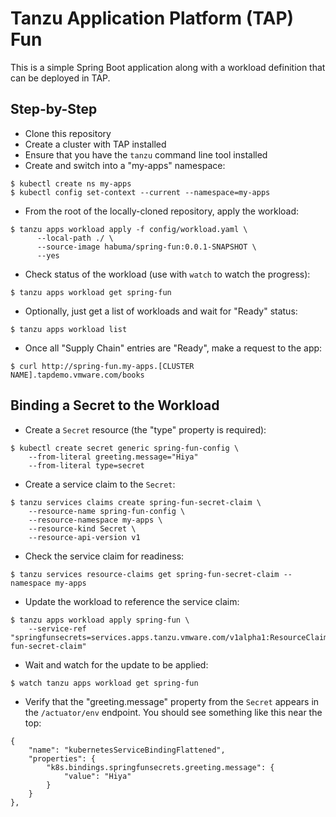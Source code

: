 # Tanzu Application Platform (TAP) Fun

This is a simple Spring Boot application along with a workload definition that
can be deployed in TAP.

## Step-by-Step

 - Clone this repository
 - Create a cluster with TAP installed
 - Ensure that you have the `tanzu` command line tool installed
 - Create and switch into a "my-apps" namespace:

```
$ kubectl create ns my-apps
$ kubectl config set-context --current --namespace=my-apps
```

 - From the root of the locally-cloned repository, apply the workload:

```
$ tanzu apps workload apply -f config/workload.yaml \
      --local-path ./ \
      --source-image habuma/spring-fun:0.0.1-SNAPSHOT \
      --yes
```

 - Check status of the workload (use with `watch` to watch the progress):

```
$ tanzu apps workload get spring-fun
```

 - Optionally, just get a list of workloads and wait for "Ready" status:

```
$ tanzu apps workload list
```

 - Once all "Supply Chain" entries are "Ready", make a request to the app:

```
$ curl http://spring-fun.my-apps.[CLUSTER NAME].tapdemo.vmware.com/books
```

## Binding a Secret to the Workload

 - Create a `Secret` resource (the "type" property is required):

```
$ kubectl create secret generic spring-fun-config \
    --from-literal greeting.message="Hiya"
    --from-literal type=secret
```

 - Create a service claim to the `Secret`:

```
$ tanzu services claims create spring-fun-secret-claim \
    --resource-name spring-fun-config \
    --resource-namespace my-apps \
    --resource-kind Secret \
    --resource-api-version v1
```

 - Check the service claim for readiness:

```
$ tanzu services resource-claims get spring-fun-secret-claim --namespace my-apps
```

 - Update the workload to reference the service claim:

```
$ tanzu apps workload apply spring-fun \
    --service-ref "springfunsecrets=services.apps.tanzu.vmware.com/v1alpha1:ResourceClaim:spring-fun-secret-claim"
```

 - Wait and watch for the update to be applied:

```
$ watch tanzu apps workload get spring-fun
```

 - Verify that the "greeting.message" property from the `Secret` appears in the `/actuator/env` endpoint. You should see something like this near the top:

```
{
    "name": "kubernetesServiceBindingFlattened",
    "properties": {
        "k8s.bindings.springfunsecrets.greeting.message": {
            "value": "Hiya"
        }
    }
},
```
